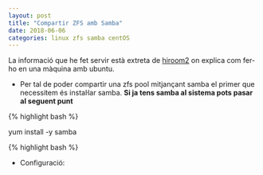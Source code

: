 ```yaml
---
layout: post
title: "Compartir ZFS amb Samba"
date: 2018-06-06
categories: linux zfs samba centOS
---
```


La informació que he fet servir està extreta de [hiroom2](https://www.hiroom2.com/2016/05/18/ubuntu-16-04-share-zfs-storage-via-nfs-smb/) on explica com fer-ho en una màquina amb ubuntu.

* Per tal de poder compartir una zfs pool mitjançant samba el primer que necessitem és instaŀlar samba.
**Si ja tens samba al sistema pots pasar al seguent punt**

{% highlight bash %}

yum install -y samba

{% highlight bash %}

* Configuració:

